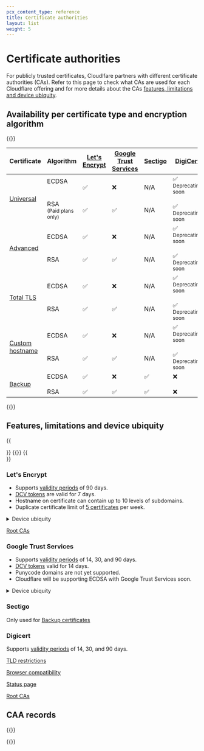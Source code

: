 ```yaml
---
pcx_content_type: reference
title: Certificate authorities
layout: list
weight: 5
---
```


# Certificate authorities

For publicly trusted certificates, Cloudlfare partners with different certificate authorities (CAs). Refer to this page to check what CAs are used for each Cloudflare offering and for more details about the CAs [features, limitations and device ubiquity](#features-limitations-and-device-ubiquity).

## Availability per certificate type and encryption algorithm

{{<table-wrap>}}

| Certificate         | Algorithm | [Let's Encrypt](#lets-encrypt) | [Google Trust Services](#google-trust-services) | [Sectigo](#sectigo) | [DigiCert](#digicert)                 |
|---------------------|-------|---------------|-----------------------|---------|--------------------------|
| [Universal](/ssl/edge-certificates/universal-ssl/)| ECDSA<br /><br /><br />RSA<br /><sub>(Paid plans only)</sub> | ✅<br /><br /><br />✅| ❌<br /><br /><br />✅ | N/A<br /><br /><br />N/A | ✅<br /> <sub>Deprecating soon</sub> <br /><br />✅<br /> <sub>Deprecating soon</sub> |
| [Advanced](/ssl/edge-certificates/advanced-certificate-manager/) | ECDSA<br /><br /><br />RSA | ✅<br /><br /><br />✅| ❌<br /><br /><br />✅ | N/A<br /><br /><br />N/A | ✅<br /> <sub>Deprecating soon</sub> <br /><br /> ✅<br /> <sub>Deprecating soon</sub> |
| [Total TLS](/ssl/edge-certificates/additional-options/total-tls/) | ECDSA<br /><br /><br />RSA | ✅<br /><br /><br />✅| ❌<br /><br /><br />✅ | N/A<br /><br /><br />N/A | ✅<br /> <sub>Deprecating soon</sub> <br /><br /> ✅<br /> <sub>Deprecating soon</sub> |
| [Custom hostname](/cloudflare-for-platforms/cloudflare-for-saas/security/certificate-management/issue-and-validate/) | ECDSA<br /><br /><br />RSA |✅<br /><br /><br />✅| ❌<br /><br /><br />✅ | N/A<br /><br /><br />N/A | ✅<br /> <sub>Deprecating soon</sub> <br /><br /> ✅<br /> <sub>Deprecating soon</sub> |
| [Backup](/ssl/edge-certificates/backup-certificates/) | ECDSA<br /><br />RSA | ✅<br /><br />✅| ❌<br /><br />✅ | ✅<br /><br />✅ | ❌ <br /><br /> ❌ |

{{</table-wrap>}}

## Features, limitations and device ubiquity

{{<Aside type="warning" header="Universal SSL">}}
{{<render file="_universal-ssl-validity.md">}}
{{</Aside>}}

### Let's Encrypt

* Supports [validity periods](/ssl/reference/certificate-validity-periods/) of 90 days.
* [DCV tokens](/ssl/edge-certificates/changing-dcv-method/) are valid for 7 days.
* Hostname on certificate can contain up to 10 levels of subdomains.
* Duplicate certificate limit of [5 certificates](https://letsencrypt.org/docs/rate-limits/) per week.

<details>
<summary>Device ubiquity</summary>
<div>

{{<Aside type="warning">}}

This section summarizes commonly requested client support information. For the complete and most up-to-date certificate compatibility, always refer to the respective [certificate authority documentation](https://letsencrypt.org/docs/certificate-compatibility/).

{{</Aside>}}

The main determining factor for whether a platform can validate Let’s Encrypt certificates is whether that platform trusts ISRG’s “ISRG Root X1” certificate.

**Platforms that trust ISRG Root X1**
* Windows >= XP SP3 (assuming Automatic Root Certificate Update isn’t manually disabled) 
* macOS >= 10.12.1 iOS >= 10 (iOS 9 does not include it)
* iPhone 5 and above can upgrade to iOS 10 and can thus trust ISRG Root X1
* Android >= 7.1.1 (but Android >= 2.3.6 will work by default due to [special cross-sign](https://letsencrypt.org/2020/12/21/extending-android-compatibility.html))
* Mozilla Firefox >= 50.0
* Ubuntu >= Precise Pangolin / 12.04 (with updates applied)
* Debian >= jessie / 8 (with updates applied)
* Java 8 >= 8u141
* Java 7 >= 7u151
* NSS >= 3.26

Browsers (Chrome, Safari, Edge, Opera) generally trust the same root certificates as the operating system they are running on. Firefox is the exception, having its own root store.

</div>
</details>

[Root CAs](https://letsencrypt.org/certificates/) 

### Google Trust Services

* Supports [validity periods](/ssl/reference/certificate-validity-periods/) of 14, 30, and 90 days.
* [DCV tokens](/ssl/edge-certificates/changing-dcv-method/) valid for 14 days.
* Punycode domains are not yet supported.
* Cloudflare will be supporting ECDSA with Google Trust Services soon.

<details>
<summary>Device ubiquity</summary>
<div>

Currently trusted by Microsoft, Mozilla, Safari, Cisco, Oracle Java, and Qihoo’s 360 browser. All browsers or operating systems that depend on these root programs are covered.
In addition, some of Google Trust Services' [root CAs](https://pki.goog/faq/#faq-27) may rely on a cross-signature to ensure optimal support across a wide range of devices.

</div>
</details>

### Sectigo

Only used for [Backup certificates](/ssl/edge-certificates/backup-certificates/)

### Digicert

Supports [validity periods](/ssl/reference/certificate-validity-periods/) of 14, 30, and 90 days.

[TLD restrictions](https://knowledge.digicert.com/solution/Embargoed-Countries-and-Regions.html)

[Browser compatibility](https://www.digicert.com/support/resources/faq/public-trust-and-certificates/are-digicert-tls-ssl-certificates-compatible-with-my-browser)

[Status page](https://status.digicert.com/)

[Root CAs](https://www.digicert.com/kb/digicert-root-certificates.htm)


## CAA records

{{<render file="_caa-records-definition.md">}}
<br/>

{{<render file="_caa-records-added-by-cf.md">}}